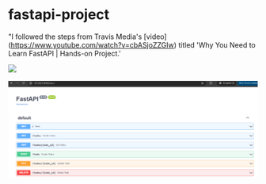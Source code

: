 # fastapi-project

"I followed the steps from Travis Media's [video] (https://www.youtube.com/watch?v=cbASjoZZGIw) titled 'Why You Need to Learn FastAPI | Hands-on Project.'

<img src="[https://github.com/favicon.ico](https://github.com/f-kuzey-edes-huyal/fastapi-project/blob/main/fastapi_img.png)" width="48">

![screenshot](https://github.com/f-kuzey-edes-huyal/fastapi-project/blob/main/fastapi_img.png)


